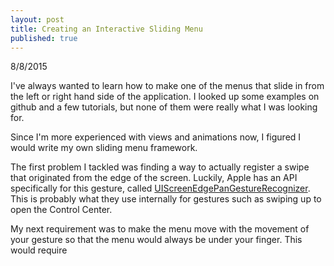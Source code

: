 ```yaml
---
layout: post
title: Creating an Interactive Sliding Menu
published: true
---
```



8/8/2015

I've always wanted to learn how to make one of the menus that slide in from the left or right hand side of the application. I looked up some examples on github and a few tutorials, but none of them were really what I was looking for. 

Since I'm more experienced with views and animations now, I figured I would write my own sliding menu framework. 


The first problem I tackled was finding a way to actually register a swipe that originated from the edge of the screen. Luckily, Apple has an API specifically for this gesture, called [UIScreenEdgePanGestureRecognizer](https://developer.apple.com/library/prerelease/ios/documentation/UIKit/Reference/UIScreenEdgePanGestureRecognizer_class/index.html). This is probably what they use internally for gestures such as swiping up to open the Control Center. 

My next requirement was to make the menu move with the movement of your gesture so that the menu would always be under your finger. This would require 